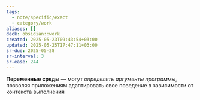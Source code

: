 ```yaml
---
tags:
  - note/specific/exact
  - category/work
aliases: []
deck: obsidian::work
created: 2025-05-23T09:43:54+03:00
updated: 2025-05-25T17:47:11+03:00
sr-due: 2025-05-28
sr-interval: 3
sr-ease: 244
---
```


**Переменные среды**
—
могут *определять аргументы программы*, позволяя приложениям адаптировать свое поведение в зависимости от контекста выполнения
